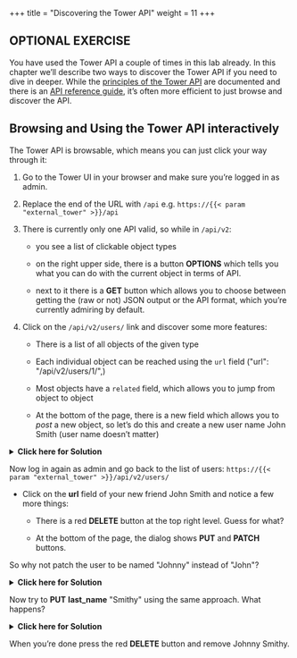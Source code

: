 +++
title = "Discovering the Tower API"
weight = 11
+++

## OPTIONAL EXERCISE

You have used the Tower API a couple of times in this lab already. In this chapter we’ll describe two ways to discover the Tower API if you need to dive in deeper. While the [principles of the Tower API](https://docs.ansible.com/ansible-tower/latest/html/towerapi/index.html) are documented and there is an [API reference guide](https://docs.ansible.com/ansible-tower/latest/html/towerapi/api_ref.html#/), it’s often more efficient to just browse and discover the API.

## Browsing and Using the Tower API interactively

The Tower API is browsable, which means you can just click your way
through it:

1. Go to the Tower UI in your browser and make sure you’re logged in as admin.

1. Replace the end of the URL with `/api` e.g. `https://{{< param "external_tower" >}}/api`

1. There is currently only one API valid, so while in `/api/v2`:

    - you see a list of clickable object types

    - on the right upper side, there is a button **OPTIONS** which tells you what you can do with the current object in terms of API.

    - next to it there is a **GET** button which allows you to choose between getting the (raw or not) JSON output or the API format, which you’re currently admiring by default.

1. Click on the `/api/v2/users/` link and discover some more features:

    - There is a list of all objects of the given type

    - Each individual object can be reached using the `url` field ("url": "/api/v2/users/1/",)

    - Most objects have a `related` field, which allows you to jump from object to object

    - At the bottom of the page, there is a new field which allows you to *post* a new object, so let’s do this and create a new user name John Smith (user name doesn’t matter)

<details><summary><b>Click here for Solution</b></summary>
<p>

The JSON should roughly look like this:

```JSON
{
    "username": "jsmith",
    "first_name": "John",
    "last_name": "Smith",
    "email": "jsmith@example.com",
    "is_superuser": false,
    "is_system_auditor": false,
    "password": "redhat"
}
```

and the result should be a 201 telling you about your success. You can login with the password and see that you see… nothing, because you have no rights.

</p>
</details>

Now log in again as admin and go back to the list of users:
`https://{{< param "external_tower" >}}/api/v2/users/`

- Click on the **url** field of your new friend John Smith and notice a few more things:

  - There is a red **DELETE** button at the top right level. Guess for what?

  - At the bottom of the page, the dialog shows **PUT** and **PATCH** buttons.

So why not patch the user to be named "Johnny" instead of "John"?

<details><summary><b>Click here for Solution</b></summary>
<p>

Add this to the **CONTENT** field:

```JSON
{
    "first_name": "Johnny"
}
```

And press the **PATCH** button.

</p>
</details>

Now try to **PUT** **last\_name** "Smithy" using the same approach. What
happens?

<details><summary><b>Click here for Solution</b></summary>
<p>

Enter this into the **CONTENT** field and press **PUT**:

```JSON
{
    "last_name": "Smithy"
}
```

This will fail. In the case of **PUT** you need to enter all mandatory fields, even if you don’t want to modify them:

```JSON
{
    "username": "jsmith",
    "last_name": "Smithy"
}
```

</p>
</details>

When you’re done press the red **DELETE** button and remove Johnny Smithy.
